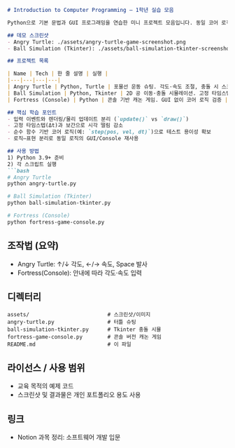 
```markdown
# Introduction to Computer Programming — 1학년 실습 모음

Python으로 기본 문법과 GUI 프로그래밍을 연습한 미니 프로젝트 모음입니다. 동일 코어 로직을 GUI(Turtle/Tkinter)와 Console에 분리 적용하는 연습에 중점을 두었습니다.

## 데모 스크린샷
- Angry Turtle: ./assets/angry-turtle-game-screenshot.png
- Ball Simulation (Tkinter): ./assets/ball-simulation-tkinter-screenshot.png

## 프로젝트 목록

| Name | Tech | 한 줄 설명 | 실행 |
|---|---|---|---|
| Angry Turtle | Python, Turtle | 포물선 운동 슈팅. 각도·속도 조절, 충돌 시 스코어 갱신 | `python angry-turtle.py` |
| Ball Simulation | Python, Tkinter | 2D 공 이동·충돌 시뮬레이션. 고정 타임스텝 업데이트 | `python ball-simulation-tkinter.py` |
| Fortress (Console) | Python | 콘솔 기반 캐논 게임. GUI 없이 코어 로직 검증 | `python fortress-game-console.py` |

## 핵심 학습 포인트
- 입력 이벤트와 렌더링/물리 업데이트 분리 (`update()` vs `draw()`)
- 고정 타임스텝(Δt)과 보간으로 시각 떨림 감소
- 순수 함수 기반 코어 로직(예: `step(pos, vel, dt)`)으로 테스트 용이성 확보
- 로직–표현 분리로 동일 로직의 GUI/Console 재사용

## 사용 방법
1) Python 3.9+ 준비
2) 각 스크립트 실행
```bash
# Angry Turtle
python angry-turtle.py

# Ball Simulation (Tkinter)
python ball-simulation-tkinter.py

# Fortress (Console)
python fortress-game-console.py
```

## 조작법 (요약)
- Angry Turtle: ↑/↓ 각도, ←/→ 속도, Space 발사
- Fortress(Console): 안내에 따라 각도·속도 입력

## 디렉터리
```
assets/                         # 스크린샷/이미지
angry-turtle.py                 # 터틀 슈팅
ball-simulation-tkinter.py      # Tkinter 충돌 시뮬
fortress-game-console.py        # 콘솔 버전 캐논 게임
README.md                       # 이 파일
```

## 라이선스 / 사용 범위
- 교육 목적의 예제 코드
- 스크린샷 및 결과물은 개인 포트폴리오 용도 사용

## 링크
- Notion 과목 정리: 소프트웨어 개발 입문
```
